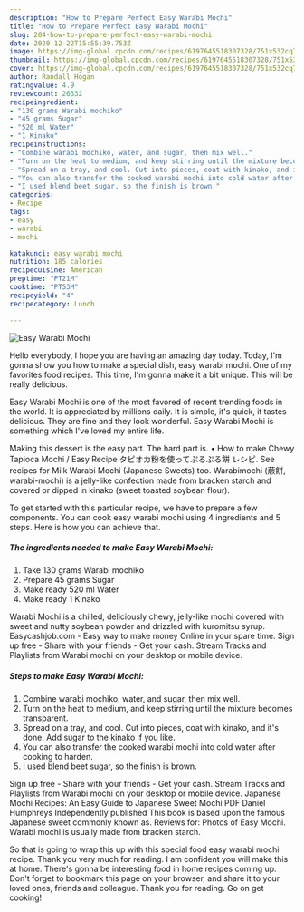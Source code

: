 ```yaml
---
description: "How to Prepare Perfect Easy Warabi Mochi"
title: "How to Prepare Perfect Easy Warabi Mochi"
slug: 204-how-to-prepare-perfect-easy-warabi-mochi
date: 2020-12-22T15:55:39.753Z
image: https://img-global.cpcdn.com/recipes/6197645518307328/751x532cq70/easy-warabi-mochi-recipe-main-photo.jpg
thumbnail: https://img-global.cpcdn.com/recipes/6197645518307328/751x532cq70/easy-warabi-mochi-recipe-main-photo.jpg
cover: https://img-global.cpcdn.com/recipes/6197645518307328/751x532cq70/easy-warabi-mochi-recipe-main-photo.jpg
author: Randall Hogan
ratingvalue: 4.9
reviewcount: 26332
recipeingredient:
- "130 grams Warabi mochiko"
- "45 grams Sugar"
- "520 ml Water"
- "1 Kinako"
recipeinstructions:
- "Combine warabi mochiko, water, and sugar, then mix well."
- "Turn on the heat to medium, and keep stirring until the mixture becomes transparent."
- "Spread on a tray, and cool. Cut into pieces, coat with kinako, and it&#39;s done. Add sugar to the kinako if you like."
- "You can also transfer the cooked warabi mochi into cold water after cooking to harden."
- "I used blend beet sugar, so the finish is brown."
categories:
- Recipe
tags:
- easy
- warabi
- mochi

katakunci: easy warabi mochi 
nutrition: 185 calories
recipecuisine: American
preptime: "PT21M"
cooktime: "PT53M"
recipeyield: "4"
recipecategory: Lunch

---
```



![Easy Warabi Mochi](https://img-global.cpcdn.com/recipes/6197645518307328/751x532cq70/easy-warabi-mochi-recipe-main-photo.jpg)

Hello everybody, I hope you are having an amazing day today. Today, I'm gonna show you how to make a special dish, easy warabi mochi. One of my favorites food recipes. This time, I'm gonna make it a bit unique. This will be really delicious.

Easy Warabi Mochi is one of the most favored of recent trending foods in the world. It is appreciated by millions daily. It is simple, it's quick, it tastes delicious. They are fine and they look wonderful. Easy Warabi Mochi is something which I've loved my entire life.

Making this dessert is the easy part. The hard part is. • How to make Chewy Tapioca Mochi / Easy Recipe タピオカ粉を使ってぷるぷる餅 レシピ. See recipes for Milk Warabi Mochi (Japanese Sweets) too. Warabimochi (蕨餅, warabi-mochi) is a jelly-like confection made from bracken starch and covered or dipped in kinako (sweet toasted soybean flour).


To get started with this particular recipe, we have to prepare a few components. You can cook easy warabi mochi using 4 ingredients and 5 steps. Here is how you can achieve that.

<!--inarticleads1-->

##### The ingredients needed to make Easy Warabi Mochi:

1. Take 130 grams Warabi mochiko
1. Prepare 45 grams Sugar
1. Make ready 520 ml Water
1. Make ready 1 Kinako


Warabi Mochi is a chilled, deliciously chewy, jelly-like mochi covered with sweet and nutty soybean powder and drizzled with kuromitsu syrup. Easycashjob.com - Easy way to make money Online in your spare time. Sign up free - Share with your friends - Get your cash. Stream Tracks and Playlists from Warabi mochi on your desktop or mobile device. 

<!--inarticleads2-->

##### Steps to make Easy Warabi Mochi:

1. Combine warabi mochiko, water, and sugar, then mix well.
1. Turn on the heat to medium, and keep stirring until the mixture becomes transparent.
1. Spread on a tray, and cool. Cut into pieces, coat with kinako, and it&#39;s done. Add sugar to the kinako if you like.
1. You can also transfer the cooked warabi mochi into cold water after cooking to harden.
1. I used blend beet sugar, so the finish is brown.


Sign up free - Share with your friends - Get your cash. Stream Tracks and Playlists from Warabi mochi on your desktop or mobile device. Japanese Mochi Recipes: An Easy Guide to Japanese Sweet Mochi PDF Daniel Humphreys Independently published This book is based upon the famous Japanese sweet commonly known as. Reviews for: Photos of Easy Mochi. Warabi mochi is usually made from bracken starch. 

So that is going to wrap this up with this special food easy warabi mochi recipe. Thank you very much for reading. I am confident you will make this at home. There's gonna be interesting food in home recipes coming up. Don't forget to bookmark this page on your browser, and share it to your loved ones, friends and colleague. Thank you for reading. Go on get cooking!
